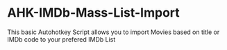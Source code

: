 # AHK-IMDb-Mass-List-Import
This basic Autohotkey Script allows you to import Movies based on title or IMDb code to your prefered IMDb List 
